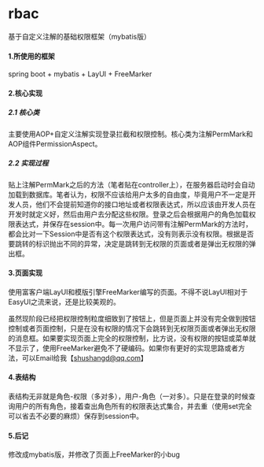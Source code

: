 # rbac
基于自定义注解的基础权限框架（mybatis版）

#### 1.所使用的框架

spring boot + mybatis + LayUI + FreeMarker

#### 2.核心实现

##### 2.1 核心类
主要使用AOP+自定义注解实现登录拦截和权限控制。核心类为注解PermMark和AOP组件PermissionAspect。

##### 2.2 实现过程

贴上注解PermMark之后的方法（笔者贴在controller上），在服务器启动时会自动加载到数据库。笔者认为，权限不应该给用户太多的自由度，毕竟用户不一定是开发人员，他们不会提前知道你的接口地址或者权限表达式，所以应该由开发人员在开发时就定义好，然后由用户去分配这些权限。登录之后会根据用户的角色加载权限表达式，并保存在session中。每一次用户访问带有注解PermMark的方法时，都会比对一下Session中是否有这个权限表达式，没有则表示没有权限。根据是否要跳转的标识抛出不同的异常，决定是跳转到无权限的页面或者是弹出无权限的弹出框。

#### 3.页面实现

使用富客户端LayUI和模版引擎FreeMarker编写的页面。不得不说LayUI相对于EasyUI之流来说，还是比较美观的。

虽然现阶段已经把权限控制粒度细致到了按钮上，但是页面上并没有完全做到按钮控制或者页面控制，只是在没有权限的情况下会跳转到无权限页面或者弹出无权限的消息框。如果要实现页面上完全的权限控制，比方说，没有权限的按钮或菜单就不显示了，使用FreeMarker避免不了硬编码。如果你有更好的实现思路或者方法，可以Email给我【shushangd@qq.com】

#### 4.表结构

表结构无非就是角色-权限（多对多），用户-角色（一对多）。只是在登录的时候查询用户的所有角色，接着查出角色所有的权限表达式集合，并去重（使用set完全可以省去不必要的麻烦）保存到session中。

#### 5.后记
修改成mybatis版，并修改了页面上FreeMarker的小bug